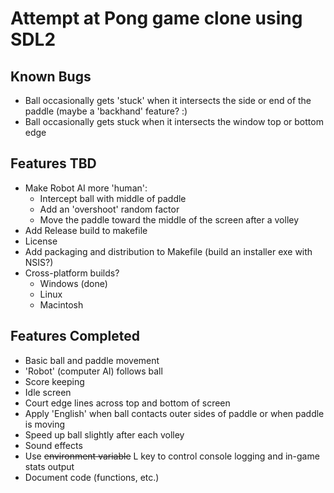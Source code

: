 # Attempt at Pong game clone using SDL2

## Known Bugs

* Ball occasionally gets 'stuck' when it intersects the side or end
of the paddle (maybe a 'backhand' feature? :)
* Ball occasionally gets stuck when it intersects the window top or bottom edge

## Features TBD

* Make Robot AI more 'human':
  * Intercept ball with middle of paddle
  * Add an 'overshoot' random factor
  * Move the paddle toward the middle of the screen after a volley
* Add Release build to makefile
* License
* Add packaging and distribution to Makefile (build an installer exe with NSIS?)
* Cross-platform builds?
  * Windows (done)
  * Linux
  * Macintosh

## Features Completed

* Basic ball and paddle movement
* 'Robot' (computer AI) follows ball 
* Score keeping
* Idle screen
* Court edge lines across top and bottom of screen
* Apply 'English' when ball contacts outer sides of paddle or when paddle is moving
* Speed up ball slightly after each volley
* Sound effects
* Use ~~environment variable~~ L key to control console logging and in-game stats output
* Document code (functions, etc.)
